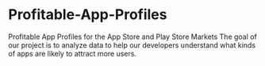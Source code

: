 # Profitable-App-Profiles
Profitable App Profiles for the App Store and Play Store Markets
The goal of our project is to analyze data to help our developers understand what kinds of apps are likely to attract more users.
